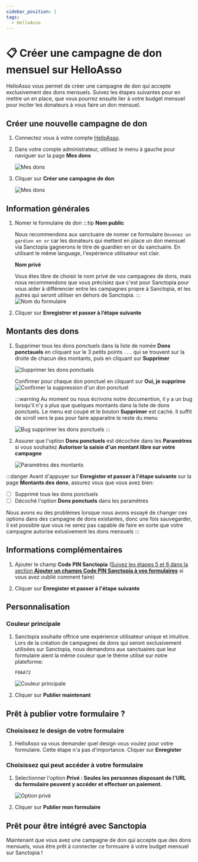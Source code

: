 ```yaml
---
sidebar_position: 1
tags:
  - HelloAsso
---
```


# 📋 Créer une campagne de don mensuel sur HelloAsso

HelloAsso vous permet de créer une campagne de don qui accepte exclusivement des dons mensuels. Suivez les étapes suivantes pour en mettre un en place, que vous pourrez ensuite lier à votre budget mensuel pour inciter les donateurs à vous faire un don mensuel.

## Créer une nouvelle campagne de don

1. Connectez vous à votre compte [HelloAsso](https://auth.helloasso.com/connexion?redirect=https://www.helloasso.com/utilisateur/redirection-backoffice&back=https://www.helloasso.com/).

1. Dans votre compte administrateur, utilisez le menu à gauche pour naviguer sur la page **Mes dons**

   ![Mes dons](./img/HelloAsso-Mes-dons.png)

1. Cliquer sur **Créer une campagne de don**

   ![Mes dons](./img/HelloAsso-Mes-dons2.png)

## Information générales

1. Nomer le formulaire de don
   :::tip
   **Nom public**

   Nous recommendons aux sanctuaire de nomer ce formulaire `Devenez un gardien en or` car les donateurs qui mettent en place un don mensuel via Sanctopia gagnerons le titre de guardien en or du sanctuaire. En utilisant le même language, l'expérience utilisateur est clair.

   **Nom privé**   

   Vous êtes libre de choisir le nom privé de vos campagnes de dons, mais nous recommendons que vous précisiez que c'est pour Sanctopia pour vous aider à différencier entre les campagnes propre à Sanctopia, et les autres qui seront utiliser en dehors de Sanctopia.
   :::
   ![Nom du formulaire](./img/HelloAsso-Nom-du-formulaire.png)

1. Cliquer sur **Enregistrer et passer à l’étape suivante**

## Montants des dons

1. Supprimer tous les dons ponctuels dans la liste de nomée **Dons ponctauels** en cliquant sur le 3 petits points `...` qui se trouvent sur la droite de chacun des montants, puis en cliquant sur **Supprimer**

   ![Supprimer les dons ponctuels](./img/HelloAsso-Supprimer-dons-ponctuels.png)

   Confirmer pour chaque don ponctuel en cliquant sur **Oui, je supprime**
   ![Confirmer la suppression d'un don ponctuel](./img/HelloAsso-Confirmer-supprimer-dons-ponctuels.png)


   :::warning
   Au moment ou nous écrivons notre documention, il y a un bug lorsqu'il n'y a plus que quelques montants dans la liste de dons ponctuels. Le menu est coupé et le bouton **Supprimer** est caché. Il suffit de scroll vers le pas pour faire apparaitre le reste du menu

   ![Bug supprimer les dons ponctuels](./img/HelloAsso-Bug-supprimer-dons-ponctuels.png)
   :::

1. Assurer que l'option **Dons ponctuels** est décochée dans les **Paramètres** si vous souhaitez **Autoriser la saisie d'un montant libre sur votre campagne**

   ![Paramètres des montants](./img/HelloAsso-Montants-parametres.png)

:::danger
Avant d'appuyer sur **Enregister et passer à l'étape suivante** sur la page **Montants des dons**, assurez vous que vous avez bien:

- [ ] Supprimé tous les dons ponctuels
- [ ] Décoché l'option **Dons ponctuels** dans les paramètres

Nous avons eu des problèmes lorsque nous avons essayé de changer ces options dans des campagne de dons existantes, donc une fois sauvegarder, il est possible que vous ne serez pas capable de faire en sorte que votre campagne autorise exlusivement les dons mensuels
:::

## Informations complémentaires

1. Ajouter le champ **Code PIN Sanctopia** ([Suivez les étapes 5 et 6 dans la section **Ajouter un champs Code PIN Sanctopia à vos formulaires**](../HelloAsso/formulaires-compatible) si vous avez oublié comment faire)

1. Cliquer sur **Enregister et passer à l'étape suivante**

## Personnalisation

### Couleur principale

1. Sanctopia souhaite offrice une expérience utilisateur unique et intuitive. Lors de la création de campagnes de dons qui seront exclusivement utilisées sur Sanctopia, nous demandons aux sanctuaires que leur formulaire aient la même couleur que le thème utilisé sur notre plateforme:
   ```
   F0AA72
   ```

   ![Couleur principale](./img/HelloAsso-Couleur-principale.png)

1. Cliquer sur **Publier maintenant**

## Prêt à publier votre formulaire ?

### Choisissez le design de votre formulaire

1. HelloAsso va vous demander quel design vous voulez pour votre formulaire. Cette étape n'a pas d'importance. Cliquer sur **Enregister**

### Choisissez qui peut accéder à votre formulaire

1. Selectionner l'option **Privé : Seules les personnes disposant de l'URL du formulaire peuvent y accéder et effectuer un paiement.** 

   ![Option privé](./img/HelloAsso-Pret-a-publier-votre-formulaire-2.png)

1. Cliquer sur **Publier mon formulaire**

## Prêt pour être intégré avec Sanctopia

Maintenant que vous avez une campagne de don qui accepte que des dons mensuels, vous être prêt à connecter ce formuaire à votre budget mensuel sur Sanctopia !
